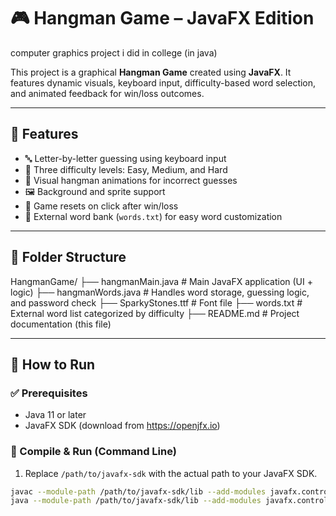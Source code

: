 # 🎮 Hangman Game – JavaFX Edition
computer graphics project i did in college (in java)

This project is a graphical **Hangman Game** created using **JavaFX**. It features dynamic visuals, keyboard input, difficulty-based word selection, and animated feedback for win/loss outcomes.

---

## 🧩 Features

- 🔤 Letter-by-letter guessing using keyboard input  
- 🧠 Three difficulty levels: Easy, Medium, and Hard  
- 🎨 Visual hangman animations for incorrect guesses  
- 🖼️ Background and sprite support  
- 🔁 Game resets on click after win/loss  
- 📄 External word bank (`words.txt`) for easy word customization

---

## 📁 Folder Structure
HangmanGame/
├── hangmanMain.java # Main JavaFX application (UI + logic)
├── hangmanWords.java # Handles word storage, guessing logic, and password check
├── SparkyStones.ttf # Font file
├── words.txt # External word list categorized by difficulty
├── README.md # Project documentation (this file)

---

## 🚀 How to Run

### ✅ Prerequisites
- Java 11 or later
- JavaFX SDK (download from https://openjfx.io)

### 🧪 Compile & Run (Command Line)

1. Replace `/path/to/javafx-sdk` with the actual path to your JavaFX SDK.
```bash
javac --module-path /path/to/javafx-sdk/lib --add-modules javafx.controls *.java
java --module-path /path/to/javafx-sdk/lib --add-modules javafx.controls HangmanGame
